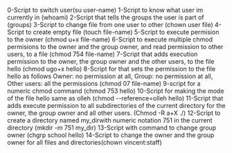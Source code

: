 0-Script to switch user(su user-name)
1-Script to know what user im currently in (whoami)
2-Script that tells the groups the user is part of (groups)
3-Script to change file from one user to other (chown user file)
4-Script to create empty file (touch file-name)
5-Script to execute permision to the owner (chmod u+x file-name)
6-Script to execute multiple chmod permisions to the owner and the group owner, and read permission to other users, to a file (chmod 754 file-name)
7-Script that adds execution permission to the owner, the group owner and the other users, to the file hello (chmod ugo+x hello)
8-Script for that sets the permission to the file hello as follows Owner: no permission at all, Group: no permission at all, Other users: all the permissions (chmod 07 file-name)
9-script for a numeric chmod command (chmod 753 hello)
10-Script for making the mode of the file hello same as olleh (chmod --reference=olleh hello)
11-Script  that adds execute permission to all subdirectories of the current directory for the owner, the group owner and all other users. (Chmod -R a+X ./)
12-Script to create a directory named my_dirwith numeric notation 751 in the current directory (mkdir -m 751 my_dir)
13-Script with command to change group owner (chgrp school hello)
14-Script to change the owner and the group owner for all files and  directories(chown vincent:staff) 
